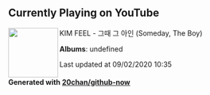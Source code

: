 ## Currently Playing on YouTube

[<img align="left" width="100" src="">](https://www.youtube.com/channel/UCpVAQ0XOruoDl64x97LHAHA)

KIM FEEL - 그때 그 아인 (Someday, The Boy)

**Albums**: undefined

Last updated at 09/02/2020 10:35

#### Generated with [20chan/github-now](https://github.com/20chan/github-now)


<!--
**20chan/20chan** is a ✨ _special_ ✨ repository because its `README.md` (this file) appears on your GitHub profile.

Here are some ideas to get you started:

- 🔭 I’m currently working on ...
- 🌱 I’m currently learning ...
- 👯 I’m looking to collaborate on ...
- 🤔 I’m looking for help with ...
- 💬 Ask me about ...
- 📫 How to reach me: ...
- 😄 Pronouns: ...
- ⚡ Fun fact: ...
-->
